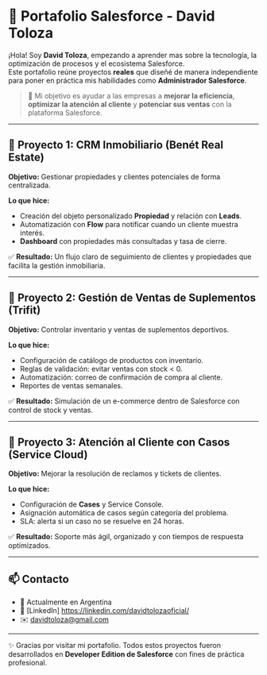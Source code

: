 # 🚀 Portafolio Salesforce - David Toloza

¡Hola! Soy **David Toloza**, empezando a aprender mas sobre la tecnología, la optimización de procesos y el ecosistema Salesforce.  
Este portafolio reúne proyectos **reales** que diseñé de manera independiente para poner en práctica mis habilidades como **Administrador Salesforce**.

> 🌟 Mi objetivo es ayudar a las empresas a **mejorar la eficiencia**, **optimizar la atención al cliente** y **potenciar sus ventas** con la plataforma Salesforce.

---

## 📌 Proyecto 1: CRM Inmobiliario (Benét Real Estate)

**Objetivo:** Gestionar propiedades y clientes potenciales de forma centralizada.  

**Lo que hice:**
- Creación del objeto personalizado **Propiedad** y relación con **Leads**.
- Automatización con **Flow** para notificar cuando un cliente muestra interés.
- **Dashboard** con propiedades más consultadas y tasa de cierre.

✅ **Resultado:** Un flujo claro de seguimiento de clientes y propiedades que facilita la gestión inmobiliaria.  

---

## 📌 Proyecto 2: Gestión de Ventas de Suplementos (Trifit)

**Objetivo:** Controlar inventario y ventas de suplementos deportivos.  

**Lo que hice:**
- Configuración de catálogo de productos con inventario.
- Reglas de validación: evitar ventas con stock < 0.
- Automatización: correo de confirmación de compra al cliente.
- Reportes de ventas semanales.

✅ **Resultado:** Simulación de un e-commerce dentro de Salesforce con control de stock y ventas.  

---

## 📌 Proyecto 3: Atención al Cliente con Casos (Service Cloud)

**Objetivo:** Mejorar la resolución de reclamos y tickets de clientes.  

**Lo que hice:**
- Configuración de **Cases** y Service Console.
- Asignación automática de casos según categoría del problema.
- SLA: alerta si un caso no se resuelve en 24 horas.

✅ **Resultado:** Soporte más ágil, organizado y con tiempos de respuesta optimizados.  

---

## 📫 Contacto
- 📍 Actualmente en Argentina  
- 💼 [LinkedIn] https://linkedin.com/davidtolozaoficial/ 
- ✉️ davidtoloza@gmail.com

---

✨ Gracias por visitar mi portafolio. Todos estos proyectos fueron desarrollados en **Developer Edition de Salesforce** con fines de práctica profesional.
